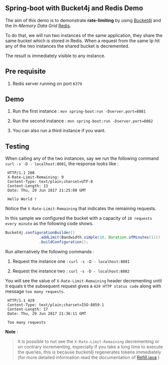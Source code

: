 ## Spring-boot with Bucket4j and Redis Demo
 
The aim of this demo is to demonstrate **rate-limiting** by using [Bucket4j](https://github.com/vladimir-bukhtoyarov/bucket4j)
 and the *In-Memory Data Grid* [Redis](https://redis.io/).
  
To do that, we will run two instances of the same application, they share the same bucket which is stored in Redis. 
When a request from the same Ip hit any of the two instances the shared bucket is decremented. 

The result is immediately visible to any instance.

 ## Pre requisite
 1. Redis server running on port ``6379``
  
 ## Demo
 
 1. Run the first instance : ``mvn spring-boot:run -Dserver.port=8081``
 
 2. Run the second instance : ``mvn spring-boot:run -Dserver.port=8082``
 
 3. You can also run a third instance if you want.
 
 ## Testing
 
 When calling any of the two instances, say we run the following command ``curl -s -D - localhost:8081``, 
 the response looks like :
 
     HTTP/1.1 200
     X-Rate-Limit-Remaining: 9
     Content-Type: text/plain;charset=UTF-8
     Content-Length: 13
     Date: Thu, 29 Jun 2017 21:25:00 GMT
     
     Hello World !
     
 Notice the ``X-Rate-Limit-Remaining`` that indicates the remaining requests.
 
 In this sample we configured the bucket with a capacity of ``10 requests every minute`` as the following code shows.
 
 ```java
Bucket4j.configurationBuilder()
                .addLimit(Bandwidth.simple(10, Duration.ofMinutes(1)))
                .buildConfiguration();
```
 Run alternatively the following commands :
 
 1. Request the instance one : ``curl -s -D - localhost:8081``

 2. Request the instance two : ``curl -s -D - localhost:8082``
 
 You will see the value of ``X-Rate-Limit-Remaining`` header decrementing
 until it equals ``0`` the subsequent request gives a ``429 HTTP status code`` along with message ``too many requests``.
 
     HTTP/1.1 429
     Content-Type: text/plain;charset=ISO-8859-1
     Content-Length: 17
     Date: Thu, 29 Jun 2017 21:36:11 GMT
     
     Too many requests
     
  **Note** : 
  
 > It is possible to not see the ``X-Rate-Limit-Remaining`` decrementing or on contrary incrementing, especially if you take a 
  long time to execute the queries, this is because *bucket4j* regenerates tokens immediately (for more detailed information
  read the documentation of [Refill.java](https://github.com/vladimir-bukhtoyarov/bucket4j/blob/master/bucket4j-core/src/main/java/io/github/bucket4j/Refill.java#L47) ) 